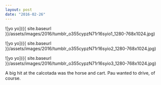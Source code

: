 ```yaml
---
layout: post
date: "2016-02-26"
---
```


![yo yo]({{ site.baseurl }}/assets/images/2016/tumblr_o355cypzN71r16syio1_1280-768x1024.jpg)

![yo yo]({{ site.baseurl }}/assets/images/2016/tumblr_o355cypzN71r16syio2_1280-768x1024.jpg)

![yo yo]({{ site.baseurl }}/assets/images/2016/tumblr_o355cypzN71r16syio3_1280-768x1024.jpg)

A big hit at the calcotada was the horse and cart. Pau wanted to drive, of course.

